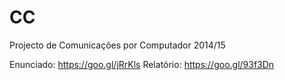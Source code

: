 # CC
Projecto de Comunicações por Computador 2014/15

Enunciado: https://goo.gl/jRrKls
Relatório: https://goo.gl/93f3Dn
